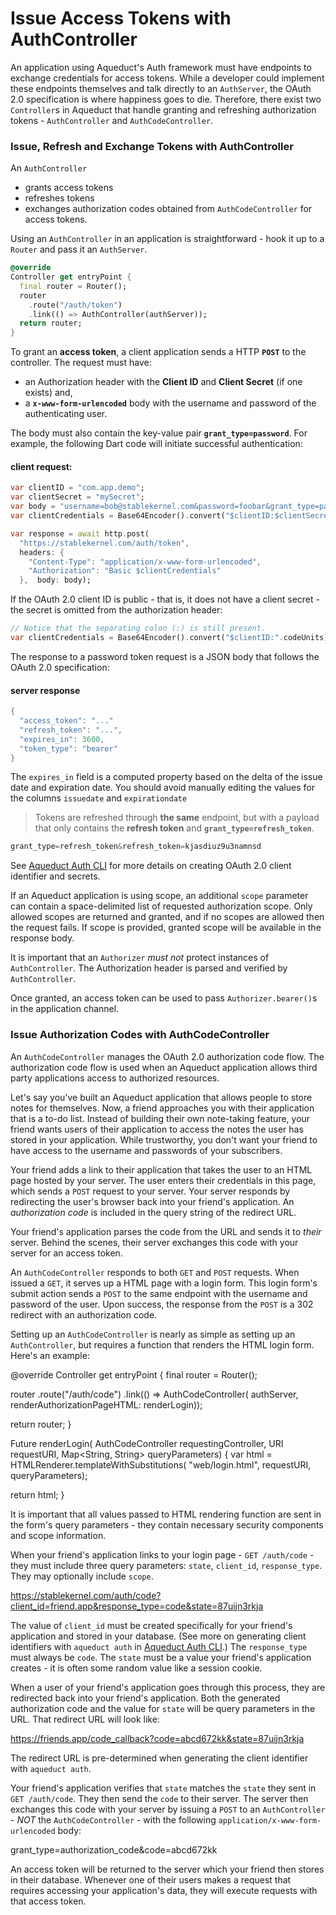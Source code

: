 # Issue Access Tokens with AuthController

An application using Aqueduct's Auth framework must have endpoints to exchange credentials for access tokens. While a developer could implement these endpoints themselves and talk directly to an  `AuthServer`, the OAuth 2.0 specification is where happiness goes to die. Therefore, there exist two  `Controller`s in Aqueduct that handle granting and refreshing authorization tokens -  `AuthController`  and  `AuthCodeController`.

### Issue, Refresh and Exchange Tokens with AuthController

An  `AuthController`  
- grants access tokens 
- refreshes tokens 
- exchanges authorization codes obtained from  `AuthCodeController`  for access tokens.

Using an  `AuthController`  in an application is straightforward - hook it up to a  `Router`  and pass it an  `AuthServer`.

```dart
@override
Controller get entryPoint {
  final router = Router();
  router
    .route("/auth/token")
    .link(() => AuthController(authServer));
  return router;
}
```

To grant an **access token**, a client application sends a HTTP  **`POST`**  to the controller. The request must have:

-   an Authorization header with the **Client ID** and **Client Secret** (if one exists) and,
-   a  **`x-www-form-urlencoded`**  body with the username and password of the authenticating user.

The body must also contain the key-value pair  **`grant_type=password`**. For example, the following Dart code will initiate successful authentication:

#### client request:
```dart
var clientID = "com.app.demo";
var clientSecret = "mySecret";
var body = "username=bob@stablekernel.com&password=foobar&grant_type=password";
var clientCredentials = Base64Encoder().convert("$clientID:$clientSecret".codeUnits);

var response = await http.post(
  "https://stablekernel.com/auth/token",
  headers: {
    "Content-Type": "application/x-www-form-urlencoded",
    "Authorization": "Basic $clientCredentials"
  },  body: body);
```

If the OAuth 2.0 client ID is public - that is, it does not have a client secret - the secret is omitted from the authorization header:

```dart
// Notice that the separating colon (:) is still present.
var clientCredentials = Base64Encoder().convert("$clientID:".codeUnits);
```

The response to a password token request is a JSON body that follows the OAuth 2.0 specification:
#### server response
```dart
{
  "access_token": "..."
  "refresh_token": "...",
  "expires_in": 3600,
  "token_type": "bearer"
}
```

The  `expires_in`  field is a computed property based on the delta of the issue date and expiration date. You should avoid manually editing the values for the columns  `issuedate`  and  `expirationdate`

> Tokens are refreshed through **the same** endpoint, but with a payload that only contains the **refresh token** and  **`grant_type=refresh_token`**.
```dart
grant_type=refresh_token&refresh_token=kjasdiuz9u3namnsd
```
See  [Aqueduct Auth CLI](https://aqueduct.io/docs/auth/cli/)  for more details on creating OAuth 2.0 client identifier and secrets.

If an Aqueduct application is using scope, an additional  `scope`  parameter can contain a space-delimited list of requested authorization scope. Only allowed scopes are returned and granted, and if no scopes are allowed then the request fails. If scope is provided, granted scope will be available in the response body.

It is important that an  `Authorizer`  _must not_  protect instances of  `AuthController`. The Authorization header is parsed and verified by  `AuthController`.

Once granted, an access token can be used to pass  `Authorizer.bearer()`s in the application channel.

### Issue Authorization Codes with AuthCodeController

An  `AuthCodeController`  manages the OAuth 2.0 authorization code flow. The authorization code flow is used when an Aqueduct application allows third party applications access to authorized resources.

Let's say you've built an Aqueduct application that allows people to store notes for themselves. Now, a friend approaches you with their application that is a to-do list. Instead of building their own note-taking feature, your friend wants users of their application to access the notes the user has stored in your application. While trustworthy, you don't want your friend to have access to the username and passwords of your subscribers.

Your friend adds a link to their application that takes the user to an HTML page hosted by your server. The user enters their credentials in this page, which sends a  `POST`  request to your server. Your server responds by redirecting the user's browser back into your friend's application. An  _authorization code_  is included in the query string of the redirect URL.

Your friend's application parses the code from the URL and sends it to  _their_  server. Behind the scenes, their server exchanges this code with your server for an access token.

An  `AuthCodeController`  responds to both  `GET`  and  `POST`  requests. When issued a  `GET`, it serves up a HTML page with a login form. This login form's submit action sends a  `POST`  to the same endpoint with the username and password of the user. Upon success, the response from the  `POST`  is a 302 redirect with an authorization code.

Setting up an  `AuthCodeController`  is nearly as simple as setting up an  `AuthController`, but requires a function that renders the HTML login form. Here's an example:

@override
Controller get entryPoint {
  final router = Router();

  router
    .route("/auth/code")
    .link(() => AuthCodeController(
      authServer, renderAuthorizationPageHTML: renderLogin));

  return router;
}

Future<String> renderLogin(
    AuthCodeController requestingController,
    URI requestURI,
    Map<String, String> queryParameters) {
  var html = HTMLRenderer.templateWithSubstitutions(
    "web/login.html", requestURI, queryParameters);

  return html;
}

It is important that all values passed to HTML rendering function are sent in the form's query parameters - they contain necessary security components and scope information.

When your friend's application links to your login page -  `GET /auth/code`  - they must include three query parameters:  `state`,  `client_id`,  `response_type`. They may optionally include  `scope`.

https://stablekernel.com/auth/code?client_id=friend.app&response_type=code&state=87uijn3rkja

The value of  `client_id`  must be created specifically for your friend's application and stored in your database. (See more on generating client identifiers with  `aqueduct auth`  in  [Aqueduct Auth CLI](https://aqueduct.io/docs/auth/cli/).) The  `response_type`  must always be  `code`. The  `state`  must be a value your friend's application creates - it is often some random value like a session cookie.

When a user of your friend's application goes through this process, they are redirected back into your friend's application. Both the generated authorization code and the value for  `state`  will be query parameters in the URL. That redirect URL will look like:

https://friends.app/code_callback?code=abcd672kk&state=87uijn3rkja

The redirect URL is pre-determined when generating the client identifier with  `aqueduct auth`.

Your friend's application verifies that  `state`  matches the  `state`  they sent in  `GET /auth/code`. They then send the  `code`  to their server. The server then exchanges this code with your server by issuing a  `POST`  to an  `AuthController`  -  _NOT_  the  `AuthCodeController`  - with the following  `application/x-www-form-urlencoded`  body:

grant_type=authorization_code&code=abcd672kk

An access token will be returned to the server which your friend then stores in their database. Whenever one of their users makes a request that requires accessing your application's data, they will execute requests with that access token.
<!--stackedit_data:
eyJoaXN0b3J5IjpbNTU4MjcyOTAwLDEwMjIzNjk0NzQsMTczMz
U1MDk5M119
-->